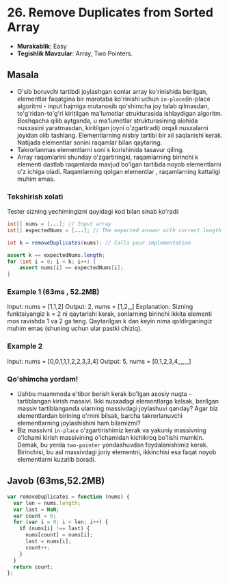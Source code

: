 # 26. Remove Duplicates from Sorted Array

- **Murakablik**: Easy
- **Tegishlik Mavzular**: Array, Two Pointers.

## Masala

- O'sib boruvchi tartibdi joylashgan sonlar array ko'rinishida berilgan, elementlar faqatgina bir marotaba ko'rinishi uchun `in-place`(in-place algoritmi - input hajmiga mutanosib qo'shimcha joy talab qilmasdan, to'g'ridan-to'g'ri kiritilgan ma'lumotlar strukturasida ishlaydigan algoritm. Boshqacha qilib aytganda, u ma'lumotlar strukturasining alohida nusxasini yaratmasdan, kiritilgan joyni o'zgartiradi) orqali nusxalarni joyidan olib tashlang. Elementlarning nisbiy tartibi bir xil saqlanishi kerak. Natijada elementlar sonini raqamlar bilan qaytaring.
- Takrorlanmas elementlarni soni `k` korishinida tasavur qiling.
- Array raqamlarini shunday o'zgartiringki, raqamlarning birinchi k elementi dastlab raqamlarda mavjud bo'lgan tartibda noyob elementlarni o'z ichiga oladi. Raqamlarning qolgan elementlar , raqamlarning kattaligi muhim emas.

### Tekshirish xolati

Tester sizning yechimingizni quyidagi kod bilan sinab ko'radi:

```java
int[] nums = [...]; // Input array
int[] expectedNums = [...]; // The expected answer with correct length

int k = removeDuplicates(nums); // Calls your implementation

assert k == expectedNums.length;
for (int i = 0; i < k; i++) {
    assert nums[i] == expectedNums[i];
}
```

### Example 1 (63ms , 52.2MB)

Input: nums = [1,1,2]
Output: 2, nums = [1,2,_]
Explanation: Sizning funktsiyangiz k = 2 ni qaytarishi kerak, sonlarning birinchi ikkita elementi mos ravishda 1 va 2 ga teng.
Qaytarilgan k dan keyin nima qoldirganingiz muhim emas (shuning uchun ular pastki chiziq).

### Example 2

Input: nums = [0,0,1,1,1,2,2,3,3,4]
Output: 5, nums = [0,1,2,3,4,_,_,_,_,_]

### Qo'shimcha yordam!

- Ushbu muammoda e'tibor berish kerak bo'lgan asosiy nuqta - tartiblangan kirish massivi. Ikki nusxadagi elementlarga kelsak, berilgan massiv tartiblanganda ularning massivdagi joylashuvi qanday? Agar biz elementlardan birining o'rnini bilsak, barcha takrorlanuvchi elementlarning joylashishini ham bilamizmi?
- Biz massivni `in-place` o'zgartirishimiz kerak va yakuniy massivning o'lchami kirish massivining o'lchamidan kichikroq bo'lishi mumkin. Demak, bu yerda `two-pointer` yondashuvdan foydalanishimiz kerak. Birinchisi, bu asl massivdagi joriy elementni, ikkinchisi esa faqat noyob elementlarni kuzatib boradi.

## Javob (63ms,52.2MB)

```javascript
var removeDuplicates = function (nums) {
  var len = nums.length;
  var last = NaN;
  var count = 0;
  for (var i = 0; i < len; i++) {
    if (nums[i] !== last) {
      nums[count] = nums[i];
      last = nums[i];
      count++;
    }
  }
  return count;
};
```
